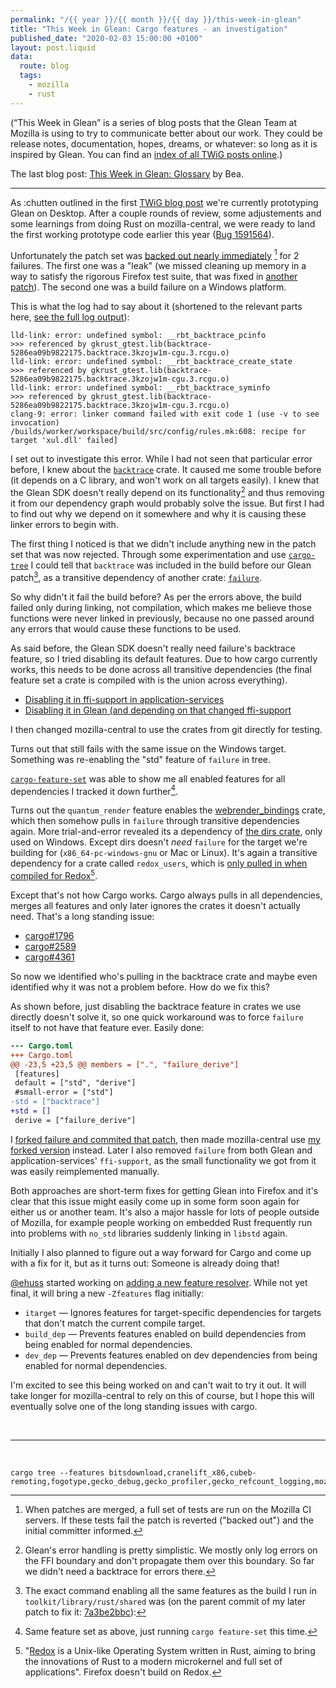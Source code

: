 ```yaml
---
permalink: "/{{ year }}/{{ month }}/{{ day }}/this-week-in-glean"
title: "This Week in Glean: Cargo features - an investigation"
published_date: "2020-02-03 15:00:00 +0100"
layout: post.liquid
data:
  route: blog
  tags:
    - mozilla
    - rust
---
```


(“This Week in Glean” is a series of blog posts that the Glean Team at Mozilla is using to try to communicate better about our work. They could be release notes, documentation, hopes, dreams, or whatever: so long as it is inspired by Glean. You can find an [index of all TWiG posts online](https://mozilla.github.io/glean/book/appendix/twig.html).)

The last blog post: [This Week in Glean: Glossary](https://brizental.github.io/2020/01/10/this-week-in-glean-glossary.html) by Bea.

---

As :chutten outlined in the first [TWiG blog post](https://chuttenblog.wordpress.com/2019/10/17/this-week-in-glean-glean-on-desktop-project-fog/) we're currently prototyping Glean on Desktop.
After a couple rounds of review, some adjustements and some learnings from doing Rust on mozilla-central, we were ready to land the first working prototype code earlier this year ([Bug 1591564][bz-landing]).

Unfortunately the patch set was [backed out nearly immediately][mc-backout] [^1] for 2 failures.
The first one was a "leak" (we missed cleaning up memory in a way to satisfy the rigorous Firefox test suite, that was fixed in [another patch](https://phabricator.services.mozilla.com/D59531)).
The second one was a build failure on a Windows platform.

This is what the log had to say about it (shortened to the relevant parts here, [see the full log output][logoutput]):

```
lld-link: error: undefined symbol: __rbt_backtrace_pcinfo
>>> referenced by gkrust_gtest.lib(backtrace-5286ea09b9822175.backtrace.3kzojw1m-cgu.3.rcgu.o)
lld-link: error: undefined symbol: __rbt_backtrace_create_state
>>> referenced by gkrust_gtest.lib(backtrace-5286ea09b9822175.backtrace.3kzojw1m-cgu.3.rcgu.o)
lld-link: error: undefined symbol: __rbt_backtrace_syminfo
>>> referenced by gkrust_gtest.lib(backtrace-5286ea09b9822175.backtrace.3kzojw1m-cgu.3.rcgu.o)
clang-9: error: linker command failed with exit code 1 (use -v to see invocation)
/builds/worker/workspace/build/src/config/rules.mk:608: recipe for target 'xul.dll' failed]
```

I set out to investigate this error.
While I had not seen that particular error before, I knew about the [`backtrace`][backtrace] crate. It caused me some trouble before (it depends on a C library, and won't work on all targets easily).
I knew that the Glean SDK doesn't really depend on its functionality[^2] and thus removing it from our dependency graph would probably solve the issue.
But first I had to find out why we depend on it somewhere and why it is causing these linker errors to begin with.

The first thing I noticed is that we didn't include anything new in the patch set that was now rejected.
Through some experimentation and use [`cargo-tree`][] I could tell that `backtrace` was included in the build before our Glean patch[^3], as a transitive dependency of another crate: [`failure`][].

So why didn't it fail the build before?
As per the errors above, the build failed only during linking, not compilation, which makes me believe those functions were never linked in previously, because no one passed around any errors that would cause these functions to be used.

As said before, the Glean SDK doesn't really need failure's backtrace feature, so I tried disabling its default features.
Due to how cargo currently works, this needs to be done across all transitive dependencies (the final feature set a crate is compiled with is the union across everything).

* [Disabling it in ffi-support in application-services](https://github.com/mozilla/application-services/pull/2448)
* [Disabling it in Glean (and depending on that changed ffi-support](https://github.com/mozilla/glean/commit/eed8f16f6afdbf8599301bf1a95d745c1eeab4b9)

I then changed mozilla-central to use the crates from git directly for testing.

Turns out that still fails with the same issue on the Windows target.
Something was re-enabling the "std" feature of `failure` in tree.

[`cargo-feature-set`][] was able to show me all enabled features for all dependencies I tracked it down further[^4].

Turns out the `quantum_render` feature enables the [webrender_bindings](https://searchfox.org/mozilla-central/source/gfx/webrender_bindings/) crate,
which then somehow pulls in `failure` through transitive dependencies again.
More trial-and-error revealed its a dependency of [the dirs crate](https://searchfox.org/mozilla-central/rev/a92ed79b0bc746159fc31af1586adbfa9e45e264/gfx/webrender_bindings/Cargo.toml#31), only used on Windows.
Except dirs doesn't _need_ `failure` for the target we're building for (`x86_64-pc-windows-gnu` or Mac or Linux).
It's again a transitive dependency for a crate called `redox_users`, which is [only pulled in when compiled for Redox](https://github.com/soc/dirs-rs/blob/3c3b61ff9611762bece3fc66fd6612b125819e3f/Cargo.toml#L15-L16)[^5].

Except that's not how Cargo works.
Cargo always pulls in all dependencies, merges all features and only later ignores the crates it doesn't actually need.
That's a long standing issue:

* [cargo#1796](https://github.com/rust-lang/cargo/issues/1796)
* [cargo#2589](https://github.com/rust-lang/cargo/issues/2589)
* [cargo#4361](https://github.com/rust-lang/cargo/issues/4361)

So now we identified who's pulling in the backtrace crate and maybe even identified why it was not a problem before.
How do we fix this?

As shown before, just disabling the backtrace feature in crates we use directly doesn't solve it, so one quick workaround was to force `failure` itself to not have that feature ever.
Easily done:

```patch
--- Cargo.toml
+++ Cargo.toml
@@ -23,5 +23,5 @@ members = [".", "failure_derive"]
 [features]
 default = ["std", "derive"]
 #small-error = ["std"]
-std = ["backtrace"]
+std = []
 derive = ["failure_derive"]
```

I [forked failure and commited that patch][failure-patch], then made mozilla-central use [my forked version][mc-patched-failure] instead.
Later I also removed `failure` from both Glean and application-services' `ffi-support`, as the small functionality we got from it was easily reimplemented manually.

Both approaches are short-term fixes for getting Glean into Firefox and it's clear that this issue might easily come up in some form soon again for either us or another team.
It's also a major hassle for lots of people outside of Mozilla, for example people working on embedded Rust frequently run into problems with `no_std` libraries suddenly linking in `libstd` again.

Initially I also planned to figure out a way forward for Cargo and come up with a fix for it, but as it turns out: Someone is already doing that!


[@ehuss][] started working on [adding a new feature resolver][feature-resolver].
While not yet final, it will bring a new `-Zfeatures` flag initially:

* `itarget` — Ignores features for target-specific dependencies for targets that don't match the current compile target.
* `build_dep` — Prevents features enabled on build dependencies from being enabled for normal dependencies.
* `dev_dep` — Prevents features enabled on dev dependencies from being enabled for normal dependencies.

I'm excited to see this being worked on and can't wait to try it out.
It will take longer for mozilla-central to rely on this of course, but I hope this will eventually solve one of the long standing issues with cargo.


<br>

---

<br>

[^1]: When patches are merged, a full set of tests are run on the Mozilla CI servers. If these tests fail the patch is reverted ("backed out") and the initial committer informed.

[^2]: Glean's error handling is pretty simplistic. We mostly only log errors on the FFI boundary and don't propagate them over this boundary. So far we didn't need a backtrace for errors there.

[^3]: The exact command enabling all the same features as the build I run in `toolkit/library/rust/shared` was (on the parent commit of my later patch to fix it: [7a3be2bbc][]):
```
cargo tree --features bitsdownload,cranelift_x86,cubeb-remoting,fogotype,gecko_debug,gecko_profiler,gecko_refcount_logging,moz_memory,moz_places,new_cert_storage,new_xulstore,quantum_render
```

[^4]: Same feature set as above, just running `cargo feature-set` this time.

[^5]: "[Redox](https://www.redox-os.org/) is a Unix-like Operating System written in Rust, aiming to bring the innovations of Rust to a modern microkernel and full set of applications". Firefox doesn't build on Redox.

[bz-landing]: https://bugzilla.mozilla.org/show_bug.cgi?id=1591564#c25
[mc-backout]: https://bugzilla.mozilla.org/show_bug.cgi?id=1591564#c27
[logoutput]: https://treeherder.mozilla.org/logviewer.html#/jobs?job_id=283842210&repo=autoland&lineNumber=93915
[backtrace]: https://docs.rs/backtrace/0.3.43/backtrace/
[bz-longexplanation]: https://bugzilla.mozilla.org/show_bug.cgi?id=1591564#c30
[failure-patch]: https://github.com/badboy/failure/commit/64af847bc5fdcb6d2438bec8a6030812a80519a5
[mc-patched-failure]: https://bugzilla.mozilla.org/show_bug.cgi?id=1608157
[`cargo-tree`]: https://crates.io/crates/cargo-tree
[`cargo-feature-set`]: https://crates.io/crates/cargo-feature-set
[7a3be2bbc]: https://hg.mozilla.org/integration/autoland/rev/7a3be2bbce032721ec01a9b75d88cc7c6b089825
[`failure`]: https://docs.rs/failure/0.1.6/failure/
[feature-resolver]: https://github.com/rust-lang/cargo/pull/7820
[@ehuss]: https://github.com/ehuss
